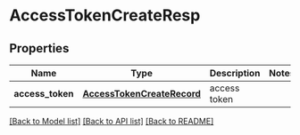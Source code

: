 # AccessTokenCreateResp

## Properties
Name | Type | Description | Notes
------------ | ------------- | ------------- | -------------
**access_token** | [**AccessTokenCreateRecord**](AccessTokenCreateRecord.md) | access token | 

[[Back to Model list]](../README.md#documentation-for-models) [[Back to API list]](../README.md#documentation-for-api-endpoints) [[Back to README]](../README.md)


